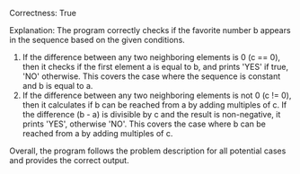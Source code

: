 Correctness: True

Explanation: 
The program correctly checks if the favorite number b appears in the sequence based on the given conditions. 
1. If the difference between any two neighboring elements is 0 (c == 0), then it checks if the first element a is equal to b, and prints 'YES' if true, 'NO' otherwise. This covers the case where the sequence is constant and b is equal to a.
2. If the difference between any two neighboring elements is not 0 (c != 0), then it calculates if b can be reached from a by adding multiples of c. If the difference (b - a) is divisible by c and the result is non-negative, it prints 'YES', otherwise 'NO'. This covers the case where b can be reached from a by adding multiples of c.

Overall, the program follows the problem description for all potential cases and provides the correct output.